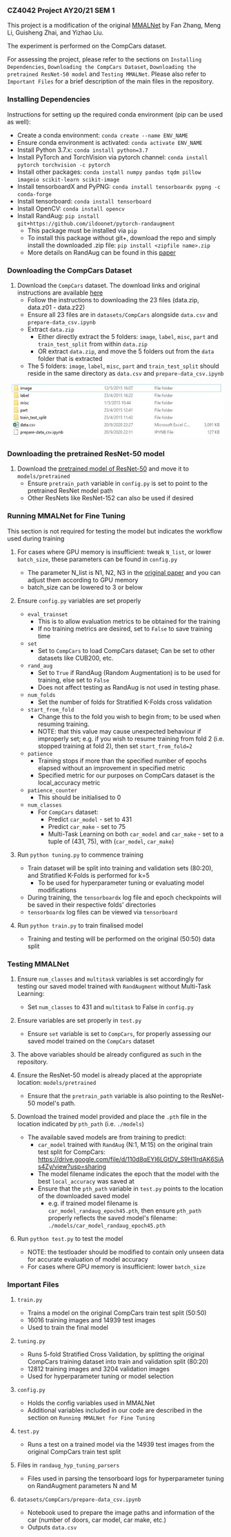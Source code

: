 ### CZ4042 Project AY20/21 SEM 1
This project is a modification of the original [MMALNet](https://arxiv.org/abs/2003.09150) by Fan Zhang, Meng Li, Guisheng Zhai, and Yizhao Liu.

The experiment is performed on the CompCars dataset.

For assessing the project, please refer to the sections on `Installing Dependencies`, `Downloading the CompCars Dataset`, `Downloading the pretrained ResNet-50 model` and `Testing MMALNet`.
Please also refer to `Important Files` for a brief description of the main files in the repository.

### Installing Dependencies
Instructions for setting up the required conda environment (pip can be used as well):
- Create a conda environment: `conda create --name ENV_NAME`
- Ensure conda environment is activated: `conda activate ENV_NAME`
- Install Python 3.7.x: `conda install python=3.7`
- Install PyTorch and TorchVision via pytorch channel: `conda install pytorch torchvision -c pytorch`
- Install other packages: `conda install numpy pandas tqdm pillow imageio scikit-learn scikit-image`
- Install tensorboardX and PyPNG: `conda install tensorboardx pypng -c conda-forge`
- Install tensorboard: `conda install tensorboard`
- Install OpenCV: `conda install opencv`
- Install RandAug: `pip install git+https://github.com/ildoonet/pytorch-randaugment`
	- This package must be installed via `pip`
	- To install this package without git+, download the repo and simply install the downloaded .zip file: `pip install <zipfile name>.zip`
	- More details on RandAug can be found in this [paper](https://arxiv.org/abs/1909.13719)

### Downloading the CompCars Dataset
1. Download the `CompCars` dataset. The download links and original instructions are available [here](http://mmlab.ie.cuhk.edu.hk/datasets/comp_cars/instruction.txt)
	- Follow the instructions to downloading the 23 files (data.zip, data.z01 - data.z22)
	- Ensure all 23 files are in `datasets/CompCars` alongside `data.csv` and `prepare-data_csv.ipynb`
	- Extract `data.zip`
		- Either directly extract the 5 folders: `image`, `label`, `misc`, `part` and `train_test_split` from within `data.zip`
		- OR extract `data.zip`, and move the 5 folders out from the `data` folder that is extracted
	- The 5 folders: `image`, `label`, `misc`, `part` and `train_test_split` should reside in the same directory as `data.csv` and `prepare-data_csv.ipynb`

![compcars-files](./compcars-files.jpg)

### Downloading the pretrained ResNet-50 model
1. Download the [pretrained model of ResNet-50](https://download.pytorch.org/models/resnet50-19c8e357.pth) and move it to `models/pretrained`
	- Ensure `pretrain_path` variable in `config.py` is set to point to the pretrained ResNet model path
	- Other ResNets like ResNet-152 can also be used if desired

### Running MMALNet for Fine Tuning
This section is not required for testing the model but indicates the workflow used during training
1. For cases where GPU memory is insufficient: tweak `N_list`, or lower `batch_size`, these parameters can be found in `config.py`
	- The parameter N_list is N1, N2, N3 in the [original paper](https://arxiv.org/pdf/2003.09150v3.pdf) and you can adjust them according to GPU memory
	- batch_size can be lowered to 3 or below
		
2. Ensure `config.py` variables are set properly
	- `eval_trainset`
		- This is to allow evaluation metrics to be obtained for the training
		- If no training metrics are desired, set to `False` to save training time
	- `set`
		- Set to `CompCars` to load CompCars dataset; Can be set to other datasets like CUB200, etc.
	- `rand_aug`
		- Set to `True` if RandAug (Random Augmentation) is to be used for training, else set to `False`
		- Does not affect testing as RandAug is not used in testing phase.
	- `num_folds`
		- Set the number of folds for Stratified K-Folds cross validation
	- `start_from_fold`
		- Change this to the fold you wish to begin from; to be used when resuming training.
		- NOTE: that this value may cause unexpected behaviour if improperly set; e.g. if you wish to resume training from fold 2 (i.e. stopped training at fold 2), then set `start_from_fold=2`
	- `patience`
		- Training stops if more than the specified number of epochs elapsed without an improvement in specified metric
		- Specified metric for our purposes on CompCars dataset is the local_accuracy metric
	- `patience_counter`
		- This should be initialised to 0
	- `num_classes`
		- For `CompCars` dataset:
			- Predict `car_model` - set to 431
			- Predict `car_make` - set to 75
			- Multi-Task Learning on both `car_model` and `car_make` - set to a tuple of (431, 75), with (`car_model`, `car_make`)
	
3. Run `python tuning.py` to commence training
	- Train dataset will be split into training and validation sets (80:20), and Stratified K-Folds is performed for k=5
		- To be used for hyperparameter tuning or evaluating model modifications
	- During training, the `tensorboardx` log file and epoch checkpoints will be saved in their respective folds' directories
	- `tensorboardx` log files can be viewed via `tensorboard`
	
4. Run `python train.py` to train finalised model
	- Training and testing will be performed on the original (50:50) data split

### Testing MMALNet
1. Ensure `num_classes` and `multitask` variables is set accordingly for testing our saved model trained with `RandAugment` without Multi-Task Learning:
	- Set `num_classes` to 431 and `multitask` to False in `config.py`
	
2. Ensure variables are set properly in `test.py`
	- Ensure `set` variable is set to `CompCars`, for properly assessing our saved model trained on the `CompCars` dataset

3. The above variables should be already configured as such in the repository.

4. Ensure the ResNet-50 model is already placed at the appropriate location: `models/pretrained`
	- Ensure that the `pretrain_path` variable is also pointing to the ResNet-50 model's path.

5. Download the trained model provided and place the `.pth` file in the location indicated by `pth_path` (i.e. `./models`)
	- The available saved models are from training to predict:
		- `car_model` trained with `RandAug` (N:1, M:15) on the original train test split for CompCars: https://drive.google.com/file/d/110d8qEYI6LGtDV_S9H1IrdAK6SiAs4Zy/view?usp=sharing
		- The model filename indicates the epoch that the model with the best `local_accuracy` was saved at
		- Ensure that the `pth_path` variable in `test.py` points to the location of the downloaded saved model
			- e.g. if trained model filename is `car_model_randaug_epoch45.pth`, then ensure `pth_path` properly reflects the saved model's filename: `./models/car_model_randaug_epoch45.pth`
		
6. Run `python test.py` to test the model
	- NOTE: the testloader should be modified to contain only unseen data for accurate evaluation of model accuracy
	- For cases where GPU memory is insufficient: lower `batch_size`
	
### Important Files
1. `train.py`
	- Trains a model on the original CompCars train test split (50:50)
	- 16016 training images and 14939 test images
	- Used to train the final model

2. `tuning.py`
	- Runs 5-fold Stratified Cross Validation, by splitting the original CompCars training dataset into train and validation split (80:20)
	- 12812 training images and 3204 validation images
	- Used for hyperparameter tuning or model selection
	
3. `config.py`
	- Holds the config variables used in MMALNet
	- Additional variables included in our code are described in the section on `Running MMALNet for Fine Tuning`

4. `test.py`
	- Runs a test on a trained model via the 14939 test images from the original CompCars train test split
	
5. Files in `randaug_hyp_tuning_parsers`
	- Files used in parsing the tensorboard logs for hyperparameter tuning on RandAugment parameters N and M
	
6. `datasets/CompCars/prepare-data_csv.ipynb`
	- Notebook used to prepare the image paths and information of the car (number of doors, car model, car make, etc.)
	- Outputs `data.csv`